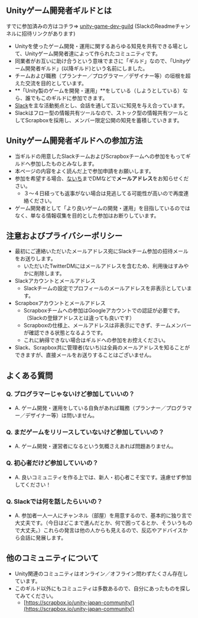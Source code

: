 ## Unityゲーム開発者ギルドとは

すでに参加済みの方はコチラ⇒ [unity-game-dev-guild](https://scrapbox.io/unity-game-dev-guild/) (SlackのReadmeチャンネルに招待リンクがあります)

- Unityを使ったゲーム開発・運用に関するあらゆる知見を共有できる場として、Unityゲーム開発者達によって作られたコミュニティです。
- 同業者がお互いに助け合うという意味でまさに「ギルド」なので、「Unityゲーム開発者ギルド」(以降ギルド)という名前にしました。
- チームおよび職務（プランナー／プログラマー／デザイナー等）の垣根を超えた交流を目的としています。
- **「Unity製のゲームを開発・運用」**をしている（しようとしている）なら、誰でもこのギルドに参加できます。
- [Slack](https://unity-game-dev-guild.slack.com/)を主な活動拠点とし、会話を通して互いに知見を与え合っています。
- Slackはフロー型の情報共有ツールなので、ストック型の情報共有ツールとしてScrapboxを採用し、メンバー限定公開の知見を蓄積していきます。

## Unityゲーム開発者ギルドへの参加方法

- 当ギルドの用意したSlackチームおよびScrapboxチームへの参加をもってギルドへ参加したものとみなします。
- 本ページの内容をよく読んだ上で参加申請をお願いします。
- 参加を希望する場合、[ないち](https://twitter.com/naichilab)までDMなどで**メールアドレス**をお知らせください。
  - ３〜４日経っても返事がない場合は見逃してる可能性が高いので再度連絡ください。
- ゲーム開発者として「より良いゲームの開発・運用」を目指しているのではなく、単なる情報収集を目的とした参加はお断りしています。

## 注意およびプライバシーポリシー

- 最初にご連絡いただいたメールアドレス宛にSlackチーム参加の招待メールをお送りします。
  - いただいたTwitterDMにはメールアドレスを含むため、利用後はすみやかに削除します。
- Slackアカウントとメールアドレス
  - Slackチームの設定でプロフィールのメールアドレスを非表示としています。
- Scrapboxアカウントとメールアドレス
  - Scrapboxチームへの参加はGoogleアカウントでの認証が必要です。（Slackの登録アドレスとは違っても良いです）
  - Scrapboxの仕様上、メールアドレスは非表示にできず、チームメンバーが確認できる状態となるようです。
  - これに納得できない場合はギルドへの参加をお控えください。
- Slack、Scrapbox共に管理者(ないち)は全員のメールアドレスを知ることができますが、直接メールをお送りすることはございません。

## よくある質問

### Q. プログラマーじゃないけど参加していいの？

- A. ゲーム開発・運用をしている自負があれば職務（プランナー／プログラマー／デザイナー等）は問いません。

### Q. まだゲームをリリースしていないけど参加していいの？

- A. ゲーム開発・運営者になるという気概さえあれば問題ありません。

### Q. 初心者だけど参加していいの？

- A. 良いコミュニティを作る上では、新人・初心者こそ宝です。遠慮せず参加してください！

### Q. Slackでは何を話したらいいの？

- A. 参加者一人一人にチャンネル（部屋）を用意するので、基本的に独り言で大丈夫です。（今日はどこまで進んだとか、何で困ってるとか、そういうもので大丈夫。）これらの発言は他の人からも見えるので、反応やアドバイスから会話に発展します。

## 他のコミュニティについて

- Unity関連のコミュニティはオンライン／オフライン問わずたくさん存在しています。
- このギルド以外にもコミュニティは多数あるので、自分にあったものを探してみてください。
  - [https://scrapbox.io/unity-japan-community/](https://scrapbox.io/unity-japan-community/)

